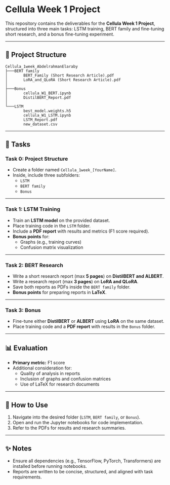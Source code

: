 # Cellula Week 1 Project

This repository contains the deliverables for the **Cellula Week 1 Project**, structured into three main tasks: LSTM training, BERT family and fine-tuning short research, and a bonus fine-tuning experiment.

---

## 📂 Project Structure

```
Cellula_1week_AbdelrahmanElaraby
├───BERT family
│       BERT_Family (Short Research Article).pdf
│       LoRA_and_QLoRA (Short Research Article).pdf
│
├───Bonus
│       cellula_W1_BERT.ipynb
│       DistilBERT_Report.pdf
│
└───LSTM
        best_model.weights.h5
        cellula_W1_LSTM.ipynb
        LSTM_Report.pdf
        new_dataset.csv
```

---

## 📝 Tasks

### **Task 0: Project Structure**
- Create a folder named `Cellula_1week_[YourName]`.
- Inside, include three subfolders:
  - `LSTM`
  - `BERT family`
  - `Bonus`

---

### **Task 1: LSTM Training**
- Train an **LSTM model** on the provided dataset.
- Place training code in the `LSTM` folder.
- Include a **PDF report** with results and metrics (F1 score required).
- **Bonus points** for:
  - Graphs (e.g., training curves)
  - Confusion matrix visualization

---

### **Task 2: BERT Research**
- Write a short research report (max **5 pages**) on **DistilBERT and ALBERT**.
- Write a research report (max **3 pages**) on **LoRA and QLoRA**.
- Save both reports as PDFs inside the `BERT family` folder.
- **Bonus points** for preparing reports in **LaTeX**.

---

### **Task 3: Bonus**
- Fine-tune either **DistilBERT** or **ALBERT** using **LoRA** on the same dataset.
- Place training code and a **PDF report** with results in the `Bonus` folder.

---

## 📊 Evaluation
- **Primary metric:** F1 score
- Additional consideration for:
  - Quality of analysis in reports
  - Inclusion of graphs and confusion matrices
  - Use of LaTeX for research documents

---

## 🚀 How to Use
1. Navigate into the desired folder (`LSTM`, `BERT family`, or `Bonus`).
2. Open and run the Jupyter notebooks for code implementation.
3. Refer to the PDFs for results and research summaries.

---

## ✨ Notes
- Ensure all dependencies (e.g., TensorFlow, PyTorch, Transformers) are installed before running notebooks.
- Reports are written to be concise, structured, and aligned with task requirements.
